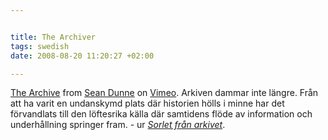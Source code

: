 ```yaml
--- 


title: The Archiver 
tags: swedish 
date: 2008-08-20 11:20:27 +02:00 

---
```


[The Archive](http://www.vimeo.com/1546186?pg=embed&sec=1546186) from [Sean Dunne](http://www.vimeo.com/user674450?pg=embed&sec=1546186) on [Vimeo](http://vimeo.com?pg=embed&sec=1546186). Arkiven dammar inte längre. Från att ha varit en undanskymd plats där historien hölls i minne har det förvandlats till den löftesrika källa där samtidens flöde av information och underhållning springer fram. - ur [*Sorlet från arkivet*](http://www.glanta.org/prod_ernst.lasso). 